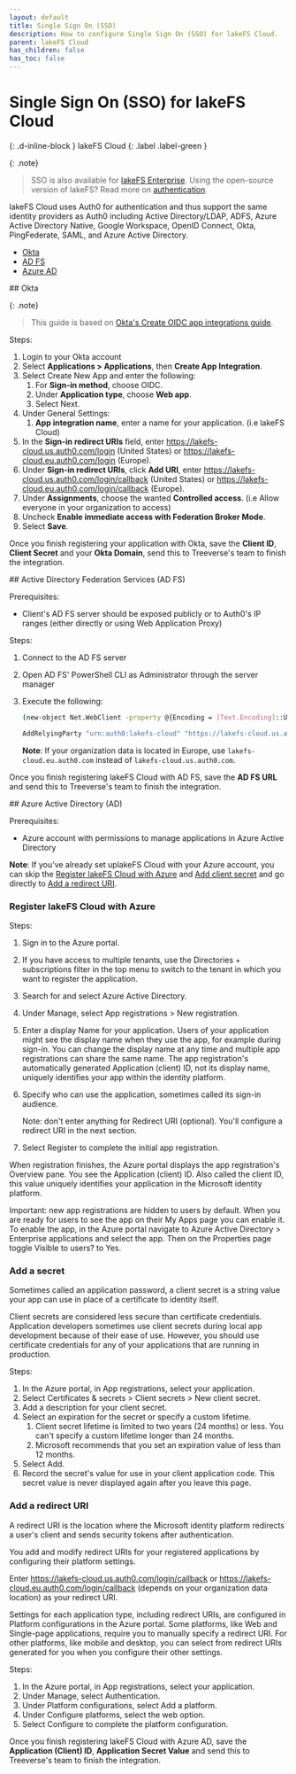 ```yaml
---
layout: default
title: Single Sign On (SSO)
description: How to configure Single Sign On (SSO) for lakeFS Cloud.
parent: lakeFS Cloud
has_children: false
has_toc: false
---
```


# Single Sign On (SSO) for lakeFS Cloud
{: .d-inline-block }
lakeFS Cloud
{: .label .label-green }

{: .note}
> SSO is also available for [lakeFS Enterprise](/enterprise/sso.html). Using the open-source version of lakeFS? Read more on [authentication](/reference/authentication.html). 

lakeFS Cloud uses Auth0 for authentication and thus support the same identity providers as Auth0 including Active Directory/LDAP, ADFS, Azure Active Directory Native, Google Workspace, OpenID Connect, Okta, PingFederate, SAML, and Azure Active Directory.

<div class="tabs">
  <ul>
    <li><a href="#okta">Okta</a></li>
    <li><a href="#adfs">AD FS</a></li>
    <li><a href="#azure-ad">Azure AD</a></li>
  </ul> 
  <div markdown="1" id="okta">
## Okta

{: .note}
> This guide is based on [Okta's Create OIDC app integrations guide](https://help.okta.com/en-us/Content/Topics/Apps/Apps_App_Integration_Wizard_OIDC.htm).

Steps:
1. Login to your Okta account
2. Select **Applications > Applications**, then **Create App Integration**.
3. Select Create New App and enter the following:
    1. For **Sign-in method**, choose OIDC.
    2. Under **Application type**, choose **Web app**.
    3. Select Next.
4. Under General Settings:
    1. **App integration name**, enter a name for your application. (i.e lakeFS Cloud)
5. In the **Sign-in redirect URIs** field, enter https://lakefs-cloud.us.auth0.com/login (United States) or https://lakefs-cloud.eu.auth0.com/login (Europe).
6. Under **Sign-in redirect URIs**, click **Add URI**, enter https://lakefs-cloud.us.auth0.com/login/callback (United States) or https://lakefs-cloud.eu.auth0.com/login/callback (Europe).
7. Under **Assignments**, choose the wanted **Controlled access**. (i.e Allow everyone in your organization to access)
8. Uncheck **Enable immediate access with Federation Broker Mode**.
9. Select **Save**.

Once you finish registering your application with Okta, save the **Client ID**, **Client Secret** and your **Okta Domain**, send this to Treeverse's team to finish the integration.
  </div>
  <div markdown="1" id="adfs">
## Active Directory Federation Services (AD FS)

Prerequisites:
* Client's AD FS server should be exposed publicly or to Auth0's IP ranges (either directly or using Web Application Proxy)

Steps:
1. Connect to the AD FS server
2. Open AD FS' PowerShell CLI as Administrator through the server manager
3. Execute the following:

    ```sh
    (new-object Net.WebClient -property @{Encoding = [Text.Encoding]::UTF8}).DownloadString("https://raw.github.com/auth0/adfs-auth0/master/adfs.ps1") | iex

    AddRelyingParty "urn:auth0:lakefs-cloud" "https://lakefs-cloud.us.auth0.com/login/callback"
    ```

    **Note**: If your organization data is located in Europe, use `lakefs-cloud.eu.auth0.com` instead of `lakefs-cloud.us.auth0.com`.

Once you finish registering lakeFS Cloud with AD FS, save the **AD FS URL** and send this to Treeverse's team to finish the integration.
  </div>
  <div markdown="1" id="azure-ad">
## Azure Active Directory (AD)

Prerequisites:
* Azure account with permissions to manage applications in Azure Active Directory

**Note**: If you've already set uplakeFS Cloud with your Azure account, you can skip the [Register lakeFS Cloud with Azure](#register-lakefs-cloud-with-azure) and [Add client secret](#add-a-secret) and go directly to [Add a redirect URI](#add-a-redirect-uri).

### Register lakeFS Cloud with Azure

Steps:
1. Sign in to the Azure portal.
2. If you have access to multiple tenants, use the Directories + subscriptions filter in the top menu to switch to the tenant in which you want to register the application.
3. Search for and select Azure Active Directory.
4. Under Manage, select App registrations > New registration.
5. Enter a display Name for your application. Users of your application might see the display name when they use the app, for example during sign-in. You can change the display name at any time and multiple app registrations can share the same name. The app registration's automatically generated Application (client) ID, not its display name, uniquely identifies your app within the identity platform.
6. Specify who can use the application, sometimes called its sign-in audience.

   Note: don't enter anything for Redirect URI (optional). You'll configure a redirect URI in the next section.
7. Select Register to complete the initial app registration.

When registration finishes, the Azure portal displays the app registration's Overview pane. You see the Application (client) ID. Also called the client ID, this value uniquely identifies your application in the Microsoft identity platform.

Important: new app registrations are hidden to users by default. When you are ready for users to see the app on their My Apps page you can enable it. To enable the app, in the Azure portal navigate to Azure Active Directory > Enterprise applications and select the app. Then on the Properties page toggle Visible to users? to Yes.

### Add a secret
Sometimes called an application password, a client secret is a string value your app can use in place of a certificate to identity itself.

Client secrets are considered less secure than certificate credentials. Application developers sometimes use client secrets during local app development because of their ease of use. However, you should use certificate credentials for any of your applications that are running in production.

Steps:
1. In the Azure portal, in App registrations, select your application.
2. Select Certificates & secrets > Client secrets > New client secret.
3. Add a description for your client secret.
4. Select an expiration for the secret or specify a custom lifetime.
    1. Client secret lifetime is limited to two years (24 months) or less. You can't specify a custom lifetime longer than 24 months.
    2. Microsoft recommends that you set an expiration value of less than 12 months.
5. Select Add.
6. Record the secret's value for use in your client application code. This secret value is never displayed again after you leave this page.

### Add a redirect URI
A redirect URI is the location where the Microsoft identity platform redirects a user's client and sends security tokens after authentication.

You add and modify redirect URIs for your registered applications by configuring their platform settings.

Enter https://lakefs-cloud.us.auth0.com/login/callback or https://lakefs-cloud.eu.auth0.com/login/callback (depends on your organization data location) as your redirect URI.

Settings for each application type, including redirect URIs, are configured in Platform configurations in the Azure portal. Some platforms, like Web and Single-page applications, require you to manually specify a redirect URI. For other platforms, like mobile and desktop, you can select from redirect URIs generated for you when you configure their other settings.

Steps:
1. In the Azure portal, in App registrations, select your application.
2. Under Manage, select Authentication.
3. Under Platform configurations, select Add a platform.
4. Under Configure platforms, select the web option.
5. Select Configure to complete the platform configuration.

Once you finish registering lakeFS Cloud with Azure AD, save the **Application (Client) ID**, **Application Secret Value** and send this to Treeverse's team to finish the integration.
  </div>
</div>






